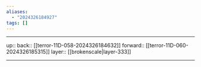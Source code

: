 ```yaml
---
aliases:
  - "2024326184927"
tags: []
---
```




***

up:: 
back:: [[terror-11D-058-2024326184632]]
forward:: [[terror-11D-060-2024326185315]]
layer:: [[brokenscale|layer-333]]

***
